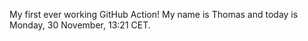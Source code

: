 My first ever working GitHub Action!
My name is Thomas and today is Monday, 30 November, 13:21 CET. 
